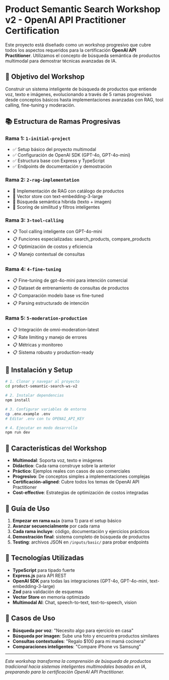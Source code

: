 # Product Semantic Search Workshop v2 - OpenAI API Practitioner Certification

Este proyecto está diseñado como un workshop progresivo que cubre todos los aspectos requeridos para la certificación **OpenAI API Practitioner**. Utilizamos el concepto de búsqueda semántica de productos multimodal para demostrar técnicas avanzadas de IA.

## 🎯 Objetivo del Workshop

Construir un sistema inteligente de búsqueda de productos que entiende voz, texto e imágenes, evolucionando a través de 5 ramas progresivas desde conceptos básicos hasta implementaciones avanzadas con RAG, tool calling, fine-tuning y moderación.

## 📚 Estructura de Ramas Progresivas

### Rama 1: `1-initial-project`
- ✅ Setup básico del proyecto multimodal
- ✅ Configuración de OpenAI SDK (GPT-4o, GPT-4o-mini)
- ✅ Estructura base con Express y TypeScript
- ✅ Endpoints de documentación y demostración

### Rama 2: `2-rag-implementation`
- 🔄 Implementación de RAG con catálogo de productos
- 🔄 Vector store con text-embedding-3-large
- 🔄 Búsqueda semántica híbrida (texto + imagen)
- 🔄 Scoring de similitud y filtros inteligentes

### Rama 3: `3-tool-calling`
- 📋 Tool calling inteligente con GPT-4o-mini
- 📋 Funciones especializadas: search_products, compare_products
- 📋 Optimización de costos y eficiencia
- 📋 Manejo contextual de consultas

### Rama 4: `4-fine-tuning`
- 📋 Fine-tuning de gpt-4o-mini para intención comercial
- 📋 Dataset de entrenamiento de consultas de productos
- 📋 Comparación modelo base vs fine-tuned
- 📋 Parsing estructurado de intención

### Rama 5: `5-moderation-production`
- 📋 Integración de omni-moderation-latest
- 📋 Rate limiting y manejo de errores
- 📋 Métricas y monitoreo
- 📋 Sistema robusto y production-ready

## 🚀 Instalación y Setup

```bash
# 1. Clonar y navegar al proyecto
cd product-semantic-search-ws-v2

# 2. Instalar dependencias
npm install

# 3. Configurar variables de entorno
cp .env.example .env
# Editar .env con tu OPENAI_API_KEY

# 4. Ejecutar en modo desarrollo
npm run dev
```

## 🌟 Características del Workshop

- **Multimodal**: Soporta voz, texto e imágenes
- **Didáctico**: Cada rama construye sobre la anterior
- **Práctico**: Ejemplos reales con casos de uso comerciales
- **Progresivo**: De conceptos simples a implementaciones complejas
- **Certificación-aligned**: Cubre todos los temas de OpenAI API Practitioner
- **Cost-effective**: Estrategias de optimización de costos integradas

## 📖 Guía de Uso

1. **Empezar en rama `main`** (rama 1) para el setup básico
2. **Avanzar secuencialmente** por cada rama
3. **Cada rama incluye**: código, documentación y ejercicios prácticos
4. **Demostración final**: sistema completo de búsqueda de productos
5. **Testing**: archivos JSON en `/inputs/basic/` para probar endpoints

## 🔧 Tecnologías Utilizadas

- **TypeScript** para tipado fuerte
- **Express.js** para API REST
- **OpenAI SDK** para todas las integraciones (GPT-4o, GPT-4o-mini, text-embedding-3-large)
- **Zod** para validación de esquemas
- **Vector Store** en memoria optimizado
- **Multimodal AI**: Chat, speech-to-text, text-to-speech, vision

## 🎯 Casos de Uso

- **Búsqueda por voz**: "Necesito algo para ejercicio en casa"
- **Búsqueda por imagen**: Sube una foto y encuentra productos similares
- **Consultas contextuales**: "Regalo $100 para mi mamá cocinera"
- **Comparaciones inteligentes**: "Compare iPhone vs Samsung"

---

*Este workshop transforma la comprensión de búsqueda de productos tradicional hacia sistemas inteligentes multimodales basados en IA, preparando para la certificación OpenAI API Practitioner.*
